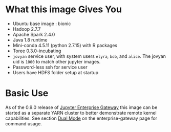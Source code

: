 # What this image Gives You
* Ubuntu base image : bionic
* Hadoop 2.7.7 
* Apache Spark 2.4.0
* Java 1.8 runtime
* Mini-conda 4.5.11 (python 2.7.15) with R packages
* Toree 0.3.0-incubating
* `jovyan` service user, with system users `elyra`, `bob`, and `alice`.  The jovyan uid is `1000` to match other jupyter
 images.
* Password-less ssh for service user
* Users have HDFS folder setup at startup

# Basic Use
As of the 0.9.0 release of [Jupyter Enterprise Gateway](https://github.com/jupyter/enterprise_gateway/releases)
this image can be started as a separate YARN cluster to better demonstrate remote kernel capabilities.  See section 
[Dual Mode](https://hub.docker.com/r/elyra/enterprise-gateway/#dual_mode) on the enterprise-gateway page for command 
usage.
